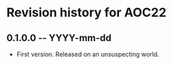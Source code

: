 # Revision history for AOC22

## 0.1.0.0 -- YYYY-mm-dd

* First version. Released on an unsuspecting world.
